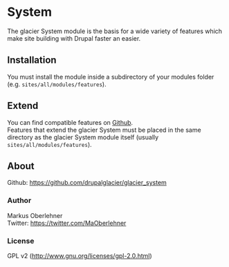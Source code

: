 # System
The glacier System module is the basis for a wide variety of features which
make site building with Drupal faster an easier.

## Installation
You must install the module inside a subdirectory of your modules folder
(e.g. `sites/all/modules/features`).

## Extend
You can find compatible features on [Github](https://github.com/drupalglacier).  
Features that extend the glacier System must be placed in the same directory as
the glacier System module itself (usually `sites/all/modules/features`).

## About
Github: https://github.com/drupalglacier/glacier_system

### Author
Markus Oberlehner  
Twitter: https://twitter.com/MaOberlehner

### License
GPL v2 (http://www.gnu.org/licenses/gpl-2.0.html)
